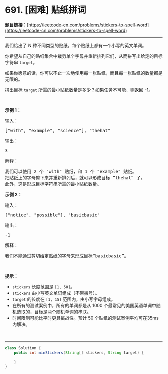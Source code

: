# 691. [困难] 贴纸拼词

**题目链接：**[https://leetcode-cn.com/problems/stickers-to-spell-word](https://leetcode-cn.com/problems/stickers-to-spell-word)

---

<div class="content__1Y2H">
 <div class="notranslate">
  <p>我们给出了 N 种不同类型的贴纸。每个贴纸上都有一个小写的英文单词。</p> 
  <p>你希望从自己的贴纸集合中裁剪单个字母并重新排列它们，从而拼写出给定的目标字符串 <code>target</code>。</p> 
  <p>如果你愿意的话，你可以不止一次地使用每一张贴纸，而且每一张贴纸的数量都是无限的。</p> 
  <p>拼出目标&nbsp;<code>target</code> 所需的最小贴纸数量是多少？如果任务不可能，则返回 -1。</p> 
  <p>&nbsp;</p> 
  <p><strong>示例 1：</strong></p> 
  <p>输入：</p> 
  <pre class="language-text">["with", "example", "science"], "thehat"
</pre> 
  <p>输出：</p> 
  <pre class="language-text">3
</pre> 
  <p>解释：</p> 
  <pre class="language-text">我们可以使用 2 个 "with" 贴纸，和 1 个 "example" 贴纸。
把贴纸上的字母剪下来并重新排列后，就可以形成目标 “thehat“ 了。
此外，这是形成目标字符串所需的最小贴纸数量。
</pre> 
  <p><strong>示例 2：</strong></p> 
  <p>输入：</p> 
  <pre class="language-text">["notice", "possible"], "basicbasic"
</pre> 
  <p>输出：</p> 
  <pre class="language-text">-1
</pre> 
  <p>解释：</p> 
  <pre class="language-text">我们不能通过剪切给定贴纸的字母来形成目标“basicbasic”。
</pre> 
  <p>&nbsp;</p> 
  <p><strong>提示：</strong></p> 
  <ul> 
   <li><code>stickers</code> 长度范围是&nbsp;<code>[1, 50]</code>。</li> 
   <li><code>stickers</code> 由小写英文单词组成（不带撇号）。</li> 
   <li><code>target</code> 的长度在&nbsp;<code>[1, 15]</code>&nbsp;范围内，由小写字母组成。</li> 
   <li>在所有的测试案例中，所有的单词都是从 1000 个最常见的美国英语单词中随机选取的，目标是两个随机单词的串联。</li> 
   <li>时间限制可能比平时更具挑战性。预计 50 个贴纸的测试案例平均可在35ms内解决。</li> 
  </ul> 
  <p>&nbsp;</p> 
 </div>
</div>

---

```java
class Solution {
    public int minStickers(String[] stickers, String target) {
        
    }
}
```